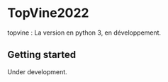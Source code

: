 # TopVine2022

topvine :  La version en python 3, en développement.

## Getting started

Under development. 
